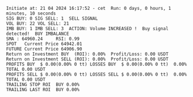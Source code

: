     Initiate at: 21 04 2024 16:17:52 - cet  Run: 0 days, 0 hours, 1 minutes, 10 seconds
    SIG BUY: 0 SIG SELL: 1  SELL SIGNAL
    VOL BUY: 22 VOL SELL: 21
    IMB BUY: 1 IMB SELL: 3  ACTION: Volume INCREASED !  Buy signal detected!  BUY IMBALANCE
    SMA : 64960.24     RSI: 0.99
    SPOT   Current Price 64942.01
    FUTURE Current Price 64906.90
    Return on Investment BUY  (ROI): 0.00%  Profit/Loss: 0.00 USDT
    Return on Investment SELL (ROI): 0.00%  Profit/Loss: 0.00 USDT
    PROFITS BUY  $ 0.00(0.00% 0 tt) LOSSES BUY  $ 0.00(0.00% 0 tt)  0.00%  TOTAL 0.00 USDT
    PROFITS SELL $ 0.00(0.00% 0 tt) LOSSES SELL $ 0.00(0.00% 0 tt)  0.00%  TOTAL 0.00 USDT
    TRAILING STOP ROI  BUY 0.00%
    TRAILING LAST ROI  BUY 0.00%
